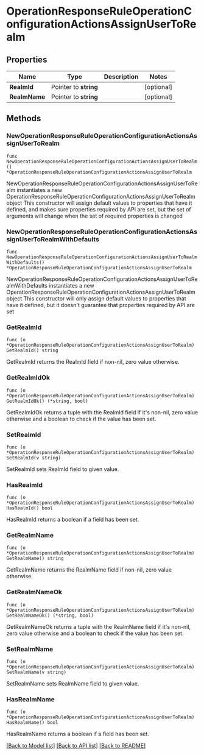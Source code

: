 # OperationResponseRuleOperationConfigurationActionsAssignUserToRealm

## Properties

Name | Type | Description | Notes
------------ | ------------- | ------------- | -------------
**RealmId** | Pointer to **string** |  | [optional] 
**RealmName** | Pointer to **string** |  | [optional] 

## Methods

### NewOperationResponseRuleOperationConfigurationActionsAssignUserToRealm

`func NewOperationResponseRuleOperationConfigurationActionsAssignUserToRealm() *OperationResponseRuleOperationConfigurationActionsAssignUserToRealm`

NewOperationResponseRuleOperationConfigurationActionsAssignUserToRealm instantiates a new OperationResponseRuleOperationConfigurationActionsAssignUserToRealm object
This constructor will assign default values to properties that have it defined,
and makes sure properties required by API are set, but the set of arguments
will change when the set of required properties is changed

### NewOperationResponseRuleOperationConfigurationActionsAssignUserToRealmWithDefaults

`func NewOperationResponseRuleOperationConfigurationActionsAssignUserToRealmWithDefaults() *OperationResponseRuleOperationConfigurationActionsAssignUserToRealm`

NewOperationResponseRuleOperationConfigurationActionsAssignUserToRealmWithDefaults instantiates a new OperationResponseRuleOperationConfigurationActionsAssignUserToRealm object
This constructor will only assign default values to properties that have it defined,
but it doesn't guarantee that properties required by API are set

### GetRealmId

`func (o *OperationResponseRuleOperationConfigurationActionsAssignUserToRealm) GetRealmId() string`

GetRealmId returns the RealmId field if non-nil, zero value otherwise.

### GetRealmIdOk

`func (o *OperationResponseRuleOperationConfigurationActionsAssignUserToRealm) GetRealmIdOk() (*string, bool)`

GetRealmIdOk returns a tuple with the RealmId field if it's non-nil, zero value otherwise
and a boolean to check if the value has been set.

### SetRealmId

`func (o *OperationResponseRuleOperationConfigurationActionsAssignUserToRealm) SetRealmId(v string)`

SetRealmId sets RealmId field to given value.

### HasRealmId

`func (o *OperationResponseRuleOperationConfigurationActionsAssignUserToRealm) HasRealmId() bool`

HasRealmId returns a boolean if a field has been set.

### GetRealmName

`func (o *OperationResponseRuleOperationConfigurationActionsAssignUserToRealm) GetRealmName() string`

GetRealmName returns the RealmName field if non-nil, zero value otherwise.

### GetRealmNameOk

`func (o *OperationResponseRuleOperationConfigurationActionsAssignUserToRealm) GetRealmNameOk() (*string, bool)`

GetRealmNameOk returns a tuple with the RealmName field if it's non-nil, zero value otherwise
and a boolean to check if the value has been set.

### SetRealmName

`func (o *OperationResponseRuleOperationConfigurationActionsAssignUserToRealm) SetRealmName(v string)`

SetRealmName sets RealmName field to given value.

### HasRealmName

`func (o *OperationResponseRuleOperationConfigurationActionsAssignUserToRealm) HasRealmName() bool`

HasRealmName returns a boolean if a field has been set.


[[Back to Model list]](../README.md#documentation-for-models) [[Back to API list]](../README.md#documentation-for-api-endpoints) [[Back to README]](../README.md)


